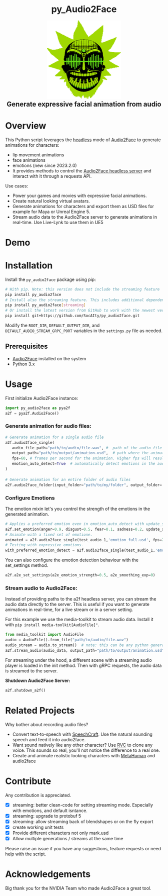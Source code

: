   <h1 align="center" style="margin-top:-25px">py_Audio2Face</h1>
<p align="center">
  <img align="center" src="docs/py_audio2face_icon.png" height="250" />
</p>
  <h2 align="center" style="margin-top:-10px">Generate expressive facial animation from audio</h2>

# Overview

This Python script leverages the [headless](https://docs.omniverse.nvidia.com/audio2face/latest/user-manual/rest-api.html) mode of [Audio2Face](https://www.nvidia.com/en-us/omniverse/apps/audio2face/) to generate animations for characters:
- lip movement animations
- face animations 
- emotions (new since 2023.2.0)
- It provides methods to control the [Audio2Face headless server](https://docs.omniverse.nvidia.com/audio2face/latest/user-manual/rest-api.html) and interact with it through a requests API.


Use cases:
- Power your games and movies with expressive facial animations. 
- Create natural looking virtual avatars.
- Generate animations for characters and export them as USD files for example for Maya or Unreal Engine 5.
- Stream audio data to the Audio2Face server to generate animations in real-time. Use Live-Lynk to use them in UE5

# Demo





# Installation

Install the `py_audio2face` package using pip:
```bash
# With pip. Note: this version does not include the streaming feature
pip install py_audio2face
# Install also the streaming feature. This includes additional dependencies like grpcio and protobuf
pip install py_audio2face[streaming]
# Or install the latest version from GitHub to work with the newest version of Audio2Face
pip install git+https://github.com/SocAIty/py_audio2face.git
```

Modify the `ROOT_DIR`, `DEFAULT_OUTPUT_DIR`, and `DEFAULT_AUDIO_STREAM_GRPC_PORT` variables in the `settings.py` file as needed.

## Prerequisites

- [Audio2Face](https://www.nvidia.com/en-us/omniverse/download/) installed on the system
- Python 3.x

# Usage

First initialize Audio2Face instance:
```python
import py_audio2face as pya2f
a2f = pya2f.Audio2Face()
```

### Generate animation for audio files:

 ```python
# Generate animation for a single audio file
a2f.audio2face_single(
    audio_file_path="path/to/audio/file.wav", #  path of the audio file you want to animate
    output_path="path/to/output/animation.usd",  # path where the animation file will be saved
    fps=60, # frames per second for the animation. Higher fps will result in smoother animations and longer processing time
    emotion_auto_detect=True  # automatically detect emotions in the audio file. If false the set emotion will be used
)

# Generate animation for an entire folder of audio files
a2f.audio2face_folder(input_folder="path/to/my/folder", output_folder='/output', fps=60)
```

### Configure Emotions

The emotion mixin let's you control the strength of the emotions in the generated animation. 
```python
# Applies a preferred emotion even in emotion_auto_detect with update_settings=True
a2f.set_emotion(anger=0.9, disgust=0.5, fear=0.1, sadness=0.2, update_settings=True)
# Animate with a fixed set of emotione. 
animated = a2f.audio2face_single(test_audio_1,'emotion_full.usd', fps=24, emotion_auto_detect=False)
# Testing with expressive emotions. 
with_preferred_emotion_detect = a2f.audio2face_single(test_audio_1,'emotion_preset_detect.usd', fps=24, emotion_auto_detect=True)
```

You can also configure the emotion detection behaviour with the set_settings method. 
```python
a2f.a2e_set_settings(a2e_emotion_strength=0.5, a2e_smoothing_exp=0)
```


### Stream audio to Audio2Face:

Instead of providing paths to the a2f headless server, you can stream the audio data directly to the server. 
This is useful if you want to generate animations in real-time, for a live stream or in a server setting.

For this example we use the media-toolkit to stream audio data. Install it with `pip install media-toolkit[AudioFile]"`.

```python
from media_toolkit import AudioFile
audio = AudioFile().from_file("path/to/audio/file.wav")
audio_stream = audio.to_stream()  # note: this can be any python generator that yields numpy arrays/bytes of audio data
a2f.stream_audio(audio_data, output_path="path/to/output/animation.usd", fps=60)
```
For streaming under the hood, a different scene with a streaming audio player is loaded in the init method.
Then with gRPC requests, the audio data is streamed to the server.

**Shutdown Audio2Face Server:**
```python
a2f.shutdown_a2f()
```

# Related Projects

Why bother about recording audio files? 
- Convert text-to-speech with [SpeechCraft](https://github.com/SocAIty/SpeechCraft). Use the natural sounding speech and feed it into audio2face.
- Want sound natively like any other character? Use [RVC](https://github.com/SocAIty/Retrieval-based-Voice-Conversion-FastAPI) to clone any voice. This sounds so real, you'll not notice the difference to a real one.
- Create and animate realistic looking characters with [MetaHuman](https://metahuman.unrealengine.com/) and audio2face

# Contribute

Any contribution is appreciated.
- [x] streaming: better clean-code for setting streaming mode. Especially with emotions, and default isntance.
- [x] streaming: upgrade to protobuf 5
- [x] streaming: allow streaming back of blendshapes or on the fly export
- [x] create working unit tests
- [x] Provide different characters not only mark.usd
- [x] Allow multiple generations / streams at the same time

Please raise an issue if you have any suggestions, feature requests or need help with the script.


# Acknowledgements

Big thank you for the NVIDIA Team who made Audio2Face a great tool.